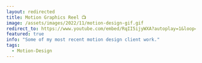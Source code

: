 ```yaml
---
layout: redirected
title: Motion Graphics Reel 📺
image: /assets/images/2022/11/motion-design-gif.gif
redirect_to: https://www.youtube.com/embed/RqII5ijyWXA?autoplay=1&loop=1&list=PL5BNDp6-BkW4BBZbH_DTfcSysehVVfMf2
featured: true
info: "Some of my most recent motion design client work."
tags:
  - Motion-Design
---
```

